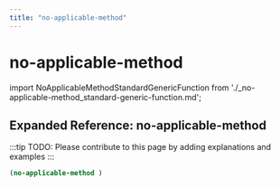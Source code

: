```yaml
---
title: "no-applicable-method"
---
```


# no-applicable-method

import NoApplicableMethodStandardGenericFunction from './_no-applicable-method_standard-generic-function.md';

<NoApplicableMethodStandardGenericFunction />

## Expanded Reference: no-applicable-method

:::tip
TODO: Please contribute to this page by adding explanations and examples
:::

```lisp
(no-applicable-method )
```
